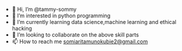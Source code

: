- 👋 Hi, I’m @tammy-sommy
- 👀 I’m interested in python programming
- 🌱 I’m currently learning data science,machine learning and ethical hacking 
- 💞️ I’m looking to collaborate on the above skill parts 
- 📫 How to reach me somiaritamunokubie2@gmail.com

<!---
tammy-sommy/tammy-sommy is a ✨ special ✨ repository because its `README.md` (this file) appears on your GitHub profile.
You can click the Preview link to take a look at your changes.
--->
